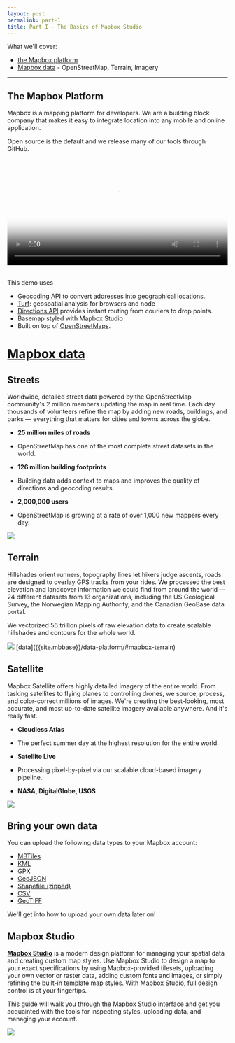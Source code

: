 ```yaml
---
layout: post
permalink: part-1
title: Part I - The Basics of Mapbox Studio
---
```

What we'll cover:

- [the Mapbox platform](#the-mapbox-platform)
- [Mapbox data](#mapbox-data) - OpenStreetMap, Terrain, Imagery

<hr>

## The Mapbox Platform

Mapbox is a mapping platform for developers. We are a building block company that makes it easy to integrate location into any mobile and online application.

Open source is the default and we release many of our tools through GitHub.

<div>
  <video id='editor-video' width='100%' height='6.25%' autoplay='autoplay' preload='auto' loop class='hide-mobile device-content' poster='/home/video/packages.jpg'>
  <source src='{{site.baseurl}}/assets/packages.mp4' type='video/mp4' />
  <source src='{{site.baseurl}}/assets/packages.webm' type='video/webm' />
  </video>
</div>

<br>

This demo uses

- [Geocoding API]({{site.mbbase}}/api-documentation/#geocoding) to convert addresses into geographical locations.
- [Turf](http://turfjs.org/): geospatial analysis for browsers and node
- [Directions API]({{site.mbbase}}/directions) provides instant routing from couriers to drop points.
- Basemap styled with Mapbox Studio
- Built on top of [OpenStreetMaps](http://www.openstreetmap.org/).

# [Mapbox data]({{site.mbbase}}/data-platform)

## Streets

Worldwide, detailed street data powered by the OpenStreetMap community's 2 million members updating the map in real time. Each day thousands of volunteers refine the map by adding new roads, buildings, and parks — everything that matters for cities and towns across the globe.

- **25 million miles of roads**

- OpenStreetMap has one of the most complete street datasets in the world.

- **126 million building footprints**

- Building data adds context to maps and improves the quality of directions and geocoding results.

- **2,000,000 users**

- OpenStreetMap is growing at a rate of over 1,000 new mappers every day.

<img src='{{site.baseurl}}/assets/osm-streets.png'>

## Terrain

Hillshades orient runners, topography lines let hikers judge ascents, roads are designed to overlay GPS tracks from your rides. We processed the best elevation and landcover information we could find from around the world — 24 different datasets from 13 organizations, including the US Geological Survey, the Norwegian Mapping Authority, and the Canadian GeoBase data portal.

We vectorized 56 trillion pixels of raw elevation data to create scalable hillshades and contours for the whole world.

<img src='{{site.baseurl}}/assets/osm-terrain.png'>
[data]({{site.mbbase}}/data-platform/#mapbox-terrain)


## Satellite

Mapbox Satellite offers highly detailed imagery of the entire world. From tasking satellites to flying planes to controlling drones, we source, process, and color-correct millions of images. We're creating the best-looking, most accurate, and most up-to-date satellite imagery available anywhere. And it's really fast.

- **Cloudless Atlas**

- The perfect summer day at the highest resolution for the entire world.

- **Satellite Live**

- Processing pixel-by-pixel via our scalable cloud-based imagery pipeline.

- **NASA, DigitalGlobe, USGS**

<img src='{{site.baseurl}}/assets/mapbox-satellite.png'>

## Bring your own data

You can upload the following data types to your Mapbox account:

- [MBTiles]({{site.mbbaseurl}}/define-mbtiles)
- [KML]({{site.mbbaseurl}}/define-kml)
- [GPX]({{site.mbbasuerl}}/define-gpx)
- [GeoJSON]({{site.mbbaseurl}}/define-geojson)
- [Shapefile (zipped)]({{site.mbbaseurl}}/define-shapefile)
- [CSV]({{site.mbbaseurl}}/define-csv)
- [GeoTIFF]({{site.mbbaseurl}}/define-tiff)

We'll get into how to upload your own data later on!

## Mapbox Studio

**[Mapbox Studio]({{site.mbbase}}/mapbox-studio/)** is a modern design platform for managing your spatial data and creating custom map styles. Use Mapbox Studio to design a map to your exact specifications by using Mapbox-provided tilesets, uploading your own vector or raster data, adding custom fonts and images, or simply refining the built-in template map styles. With Mapbox Studio, full design control is at your fingertips.

This guide will walk you through the Mapbox Studio interface and get you acquainted with the tools for inspecting styles, uploading data, and managing your account.

<img src='{{site.baseurl}}/assets/studio/home.gif'>

